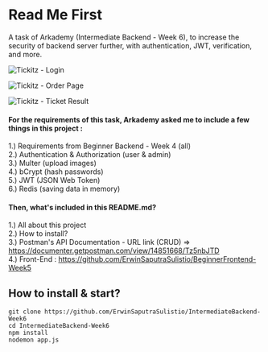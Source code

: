 # Read Me First
A task of Arkademy (Intermediate Backend - Week 6), to increase the security of backend server further, with authentication, JWT, verification, and more.

![Tickitz - Login](https://user-images.githubusercontent.com/77045083/116245225-f147a400-a792-11eb-9b50-e54c1b55a466.png)  

![Tickitz - Order Page](https://user-images.githubusercontent.com/77045083/116245297-07556480-a793-11eb-9045-2b3becfa3e2a.png)  

![Tickitz - Ticket Result](https://user-images.githubusercontent.com/77045083/116245316-0cb2af00-a793-11eb-8666-f6a8cf532a53.png)  

#### For the requirements of this task, Arkademy asked me to include a few things in this project :  
1.) Requirements from Beginner Backend - Week 4 (all)    
2.) Authentication & Authorization (user & admin)    
3.) Multer (upload images)   
4.) bCrypt (hash passwords)    
5.) JWT (JSON Web Token)  
6.) Redis (saving data in memory)  

#### Then, what's included in this README.md?    
1.) All about this project  
2.) How to install?  
3.) Postman's API Documentation - URL link (CRUD) => https://documenter.getpostman.com/view/14851668/Tz5nbJTD  
4.) Front-End : https://github.com/ErwinSaputraSulistio/BeginnerFrontend-Week5  

## How to install & start?  
    git clone https://github.com/ErwinSaputraSulistio/IntermediateBackend-Week6
    cd IntermediateBackend-Week6
    npm install
    nodemon app.js
